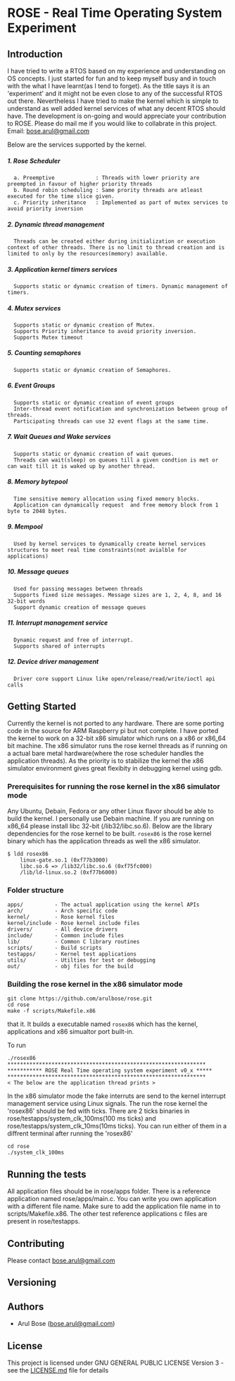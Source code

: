 # ROSE - Real Time Operating System Experiment

## Introduction
  I have tried to write a RTOS based on my experience and understanding on OS concepts. I just started for fun and to keep myself busy and in touch with the what I have learnt(as I tend to forget). As the title says it is an 'experiment' and it might not be even close to any of the successful RTOS out there. Nevertheless I have tried to make the kernel which is simple to understand as well added kernel services of what any decent RTOS should have. The development is on-going and would appreciate your contribution to ROSE. Please do mail me if you would like to collabrate in this project. Email: bose.arul@gmail.com

Below are the services supported by the kernel.

##### 1. Rose Scheduler
      a. Preemptive             : Threads with lower priority are preempted in favour of higher priority threads
      b. Round robin scheduling : Same prority threads are atleast executed for the time slice given.
      c. Priority inheritance   : Implemented as part of mutex services to avoid priority inversion
##### 2. Dynamic thread management
      Threads can be created either during initialization or execution context of other threads. There is no limit to thread creation and is limited to only by the resources(memory) available.
##### 3. Application kernel timers services
      Supports static or dynamic creation of timers. Dynamic management of timers.
##### 4. Mutex services
      Supports static or dynamic creation of Mutex.
      Supports Priority inheritance to avoid priority inversion.
      Supports Mutex timeout
##### 5. Counting semaphores
      Supports static or dynamic creation of Semaphores.
##### 6. Event Groups
      Supports static or dynamic creation of event groups
      Inter-thread event notification and synchronization between group of threads.
      Participating threads can use 32 event flags at the same time.
##### 7. Wait Queues and Wake services
      Supports static or dynamic creation of wait queues.
      Threads can wait(sleep) on queues till a given condtion is met or can wait till it is waked up by another thread.
##### 8. Memory bytepool
      Time sensitive memory allocation using fixed memory blocks.
      Application can dynamically request  and free memory block from 1 byte to 2048 bytes.
##### 9. Mempool
      Used by kernel services to dynamically create kernel services structures to meet real time constraints(not avialble for applications)
##### 10. Message queues
      Used for passing messages between threads
      Supports fixed size messages. Message sizes are 1, 2, 4, 8, and 16 32-bit words
      Support dynamic creation of message queues
##### 11. Interrupt management service
      Dynamic request and free of interrupt. 
      Supports shared of interrupts
##### 12. Device driver management
      Driver core support Linux like open/release/read/write/ioctl api calls
      
## Getting Started

Currently the kernel is not ported to any hardware. There are some porting code in the source for ARM Raspberry pi but not complete. I have ported the kernel to work on a 32-bit x86 simulator which runs on a x86 or x86_64 bit machine. The x86 simulator runs the rose kernel threads as if running on a actual bare metal hardware(where the rose scheduler handles the application threads). As the priority is to stabilize the kernel the x86 simulator environment gives great flexibity in debugging kernel using gdb.

### Prerequisites for running the rose kernel in the x86 simulator mode

Any Ubuntu, Debain, Fedora or any other Linux flavor should be able to build the kernel. I personally use Debain machine. If you are running on x86_64 please install libc 32-bit (/lib32/libc.so.6). Below are the library dependencies for the rose kernel to be built. `rosex86` is the rose kernel binary which has the application threads as well the x86 simulator.
```
$ ldd rosex86
	linux-gate.so.1 (0xf77b3000)
	libc.so.6 => /lib32/libc.so.6 (0xf75fc000)
	/lib/ld-linux.so.2 (0xf77b6000)
```

### Folder structure
```
apps/          - The actual application using the kernel APIs
arch/          - Arch specific code
kernel/        - Rose kernel files
kernel/include - Rose kernel include files
drivers/       - All device drivers
include/       - Common include files
lib/           - Common C library routines
scripts/       - Build scripts
testapps/      - Kernel test applications
utils/         - Utilties for test or debugging
out/           - obj files for the build
```

### Building the rose kernel in the x86 simulator mode

```
git clone https://github.com/arulbose/rose.git
cd rose
make -f scripts/Makefile.x86 
```
that it. It builds a executable named `rosex86` which has the kernel, applications and x86 simualtor port built-in.

To run

```
./rosex86
*************************************************************** 
*********** ROSE Real Time operating system experiment v0_x ***** 
***************************************************************
< The below are the application thread prints >
```
In the x86 simulator mode the fake interruts are send to the kernel interrupt management service using Linux signals. The run the rose kernel the 'rosex86' should be fed with ticks. There are 2 ticks binaries in rose/testapps/system_clk_100ms(100 ms ticks) and rose/testapps/system_clk_10ms(10ms ticks). You can run either of them in a diffrent terminal after running the 'rosex86'

```
cd rose
./system_clk_100ms

```
## Running the tests

All application files should be in rose/apps folder. There is a reference application named rose/apps/main.c. You can write you own application with a different file name. Make sure to add the application file name in to scripts/Makefile.x86. The other test reference applications c files are present in rose/testapps.


## Contributing

Please contact bose.arul@gmail.com

## Versioning


## Authors

* Arul Bose (bose.arul@gmail.com)


## License

This project is licensed under GNU GENERAL PUBLIC LICENSE Version 3 - see the [LICENSE.md](LICENSE.md) file for details

